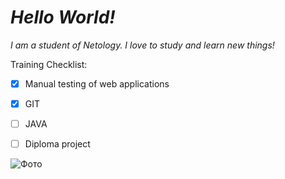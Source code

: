 # *Hello World!*

*I am a student of Netology.*
*I love to study and learn new things!* 

Training Checklist:

- [x] Manual testing of web applications
- [x] GIT
- [ ] JAVA
- [ ] Diploma project


![Фото](img/IMG_6632.png)